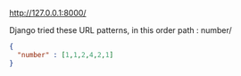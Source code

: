http://127.0.0.1:8000/

Django tried these URL patterns, in this order
path : number/

``` json
{
  "number" : [1,1,2,4,2,1] 
}
```